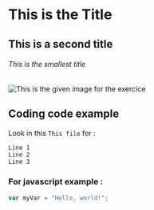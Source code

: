 # This is the Title
## This is a second title
###### This is the smallest title

![This is the given image for the exercice](https://myoctocat.com/assets/images/base-octocat.svg)  


## Coding code example

Look in this `This file` for :  
```
Line 1
Line 2
Line 3
```

### For javascript example :  
``` javascript
var myVar = "Hello, world!";
```

